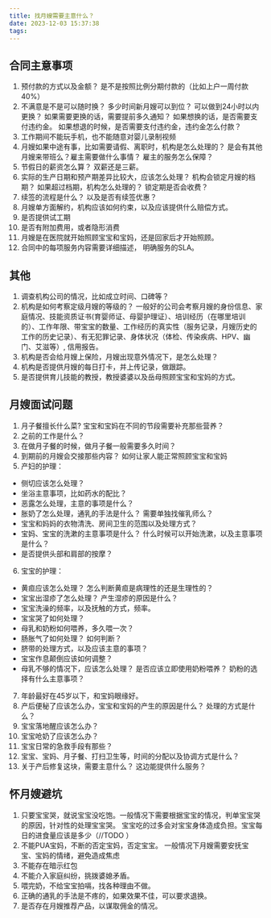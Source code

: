 ```yaml
---
title: 找月嫂需要主意什么？
date: 2023-12-03 15:37:38
tags:
---
```

##  合同主意事项
1. 预付款的方式以及金额？ 是不是按照比例分期付款的（比如上户一周付款40%）
2. 不满意是不是可以随时换？ 多少时间新月嫂可以到位？ 可以做到24小时以内更换？ 如果需要更换的话，需要提前多久通知？ 如果想换的话，是否需要支付违约金。 如果想退的时候，是否需要支付违约金，违约金怎么付款？ 
3. 工作期间不能玩手机，也不能随意对婴儿录制视频
4. 月嫂如果中途有事，比如需要请假、离职时，机构是怎么处理的？ 是会有其他月嫂来带班么？雇主需要做什么事情？ 雇主的服务怎么保障？ 
5. 节假日的薪资怎么算？ 双薪还是三薪。
6. 实际的生产日期和预产期差异比较大，应该怎么处理？ 机构会锁定月嫂的档期？ 如果超过档期，机构怎么处理的？ 锁定期是否会收费？ 
7. 续签的流程是什么？ 以及是否有续签优惠？
8. 月嫂单方面解约，机构应该如何约束，以及应该提供什么赔偿方式。
9. 是否提供试工期
10. 是否有附加费用，或者隐形消费
11. 月嫂是在医院就开始照顾宝宝和宝妈，还是回家后才开始照顾。
12. 合同中的每项服务内容需要详细描述， 明确服务的SLA。

## 其他
1. 调查机构公司的情况，比如成立时间、口碑等？
2. 机构是如何考察定级月嫂的等级的？ 一般好的公司会考察月嫂的身份信息、家庭情况、技能资质证书(育婴师证、母婴护理证）、培训经历（在哪里培训的）、工作年限、带宝宝的数量、工作经历的真实性（服务记录，月嫂历史的工作的历史记录）、有无犯罪记录、身体状况（体检、传染疾病、HPV、幽门、艾滋等）, 信用报告。
3. 机构是否会给月嫂上保险，月嫂出现意外情况下，是怎么处理？ 
4. 机构是否提供月嫂的每日打卡，并上传记录，做跟踪。
5. 是否提供育儿技能的教授，教授婆婆以及岳母照顾宝宝和宝妈的方式。


## 月嫂面试问题
1. 月子餐擅长什么菜? 宝宝和宝妈在不同的节段需要补充那些营养？ 
2. 之前的工作是什么？  
3. 在做月子餐的时候，做月子餐一般需要多久时间？ 
4. 到期前的月嫂会交接那些内容？ 如何让家人能正常照顾宝宝和宝妈
5. 产妇的护理：
- 侧切应该怎么处理？ 
- 坐浴主意事项，比如药水的配比？ 
- 恶露怎么处理，主意的事项是什么？ 
- 胀奶了怎么处理，通乳的手法是什么？ 需要单独找催乳师么？ 
- 宝宝和妈妈的衣物清洗、房间卫生的范围以及处理方式？
- 宝妈、宝宝的洗漱的主意事项是什么？  什么时候可以开始洗漱，以及主意事项是什么？ 
- 是否提供头部和肩部的按摩？ 

6. 宝宝的护理：
- 黄疸应该怎么处理？ 怎么判断黄疸是病理性的还是生理性的？ 
- 宝宝出湿疹了怎么处理？ 产生湿疹的原因是什么？ 
- 宝宝洗澡的频率，以及抚触的方式，频率。
- 宝宝哭了如何处理？ 
- 母乳和奶粉如何喂养，多久喂一次？ 
- 肠胀气了如何处理？ 如何判断？
- 脐带的处理方式，以及应该主意的事项？
- 宝宝作息颠倒应该如何调整？ 
- 母乳不够的情况下，应该怎么处理？ 是否应该立即使用奶粉喂养？ 奶粉的选择有什么主意事项？
7. 年龄最好在45岁以下，和宝妈眼缘好。
8. 产后便秘了应该怎么办，宝宝和宝妈的产生的原因是什么？ 处理的方式是什么？ 
9. 宝宝落地醒应该怎么办？ 
10. 宝宝呛奶了应该怎么办？ 
11. 宝宝日常的急救手段有那些？ 
12. 宝宝、宝妈、月子餐、打扫卫生等，时间的分配以及协调方式是什么？ 
13. 关于产后修复这块，需要主意什么？ 这边能提供什么服务？ 
 


## 怀月嫂避坑
1. 只要宝宝哭，就说宝宝没吃饱。一般情况下需要根据宝宝的情况，判单宝宝哭的原因，针对性的处理宝宝哭。 宝宝吃的过多会对宝宝身体造成负担。宝宝每日的进食量应该是多少（//TODO ）
2. 不能PUA宝妈，不断的否定宝妈，否定宝宝。 一般情况下月嫂需要安抚宝宝、宝妈的情绪，避免造成焦虑
3. 不能存在暗示红包
4. 不能介入家庭纠纷，挑拨婆媳矛盾。 
5. 喂完奶，不给宝宝拍嗝，找各种理由不做。 
6. 正确的通乳的手法是不疼的，如果效果不佳，可以要求退换。
7. 是否存在月嫂推荐产品，以谋取佣金的情况。 

